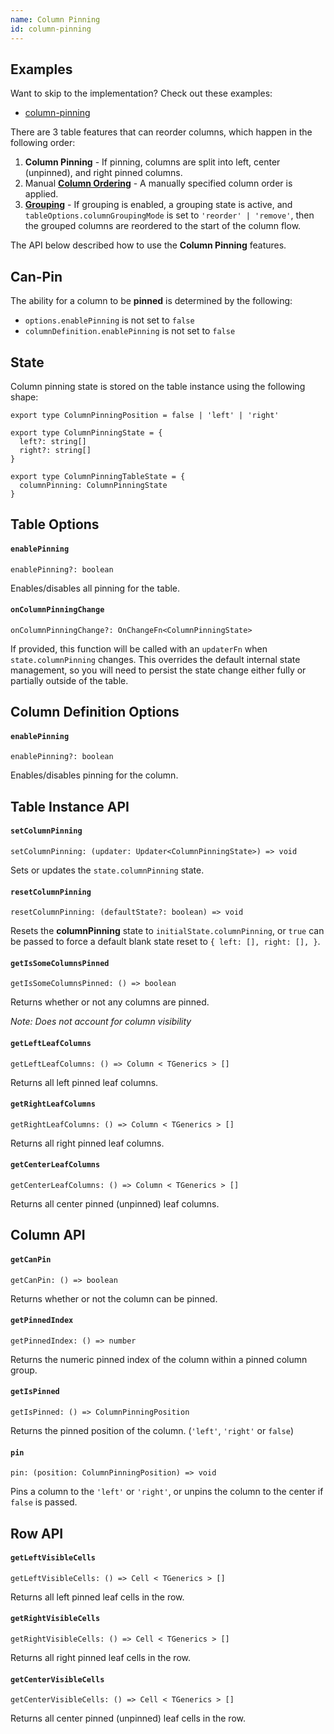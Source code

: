 ```yaml
---
name: Column Pinning
id: column-pinning
---
```


## Examples

Want to skip to the implementation? Check out these examples:

- [column-pinning](../examples/column-pinning)

There are 3 table features that can reorder columns, which happen in the following order:

1. **Column Pinning** - If pinning, columns are split into left, center (unpinned), and right pinned columns.
2. Manual [**Column Ordering**](../column-ordering) - A manually specified column order is applied.
3. [**Grouping**](../grouping) - If grouping is enabled, a grouping state is active, and `tableOptions.columnGroupingMode` is set to `'reorder' | 'remove'`, then the grouped columns are reordered to the start of the column flow.

The API below described how to use the **Column Pinning** features.

## Can-Pin

The ability for a column to be **pinned** is determined by the following:

- `options.enablePinning` is not set to `false`
- `columnDefinition.enablePinning` is not set to `false`

## State

Column pinning state is stored on the table instance using the following shape:

```tsx
export type ColumnPinningPosition = false | 'left' | 'right'

export type ColumnPinningState = {
  left?: string[]
  right?: string[]
}

export type ColumnPinningTableState = {
  columnPinning: ColumnPinningState
}
```

## Table Options

#### `enablePinning`

```tsx
enablePinning?: boolean
```

Enables/disables all pinning for the table.

#### `onColumnPinningChange`

```tsx
onColumnPinningChange?: OnChangeFn<ColumnPinningState>
```

If provided, this function will be called with an `updaterFn` when `state.columnPinning` changes. This overrides the default internal state management, so you will need to persist the state change either fully or partially outside of the table.

## Column Definition Options

#### `enablePinning`

```tsx
enablePinning?: boolean
```

Enables/disables pinning for the column.

## Table Instance API

#### `setColumnPinning`

```tsx
setColumnPinning: (updater: Updater<ColumnPinningState>) => void
```

Sets or updates the `state.columnPinning` state.

#### `resetColumnPinning`

```tsx
resetColumnPinning: (defaultState?: boolean) => void
```

Resets the **columnPinning** state to `initialState.columnPinning`, or `true` can be passed to force a default blank state reset to `{ left: [], right: [], }`.

#### `getIsSomeColumnsPinned`

```tsx
getIsSomeColumnsPinned: () => boolean
```

Returns whether or not any columns are pinned.

_Note: Does not account for column visibility_

#### `getLeftLeafColumns`

```tsx
getLeftLeafColumns: () => Column < TGenerics > []
```

Returns all left pinned leaf columns.

#### `getRightLeafColumns`

```tsx
getRightLeafColumns: () => Column < TGenerics > []
```

Returns all right pinned leaf columns.

#### `getCenterLeafColumns`

```tsx
getCenterLeafColumns: () => Column < TGenerics > []
```

Returns all center pinned (unpinned) leaf columns.

## Column API

#### `getCanPin`

```tsx
getCanPin: () => boolean
```

Returns whether or not the column can be pinned.

#### `getPinnedIndex`

```tsx
getPinnedIndex: () => number
```

Returns the numeric pinned index of the column within a pinned column group.

#### `getIsPinned`

```tsx
getIsPinned: () => ColumnPinningPosition
```

Returns the pinned position of the column. (`'left'`, `'right'` or `false`)

#### `pin`

```tsx
pin: (position: ColumnPinningPosition) => void
```

Pins a column to the `'left'` or `'right'`, or unpins the column to the center if `false` is passed.

## Row API

#### `getLeftVisibleCells`

```tsx
getLeftVisibleCells: () => Cell < TGenerics > []
```

Returns all left pinned leaf cells in the row.

#### `getRightVisibleCells`

```tsx
getRightVisibleCells: () => Cell < TGenerics > []
```

Returns all right pinned leaf cells in the row.

#### `getCenterVisibleCells`

```tsx
getCenterVisibleCells: () => Cell < TGenerics > []
```

Returns all center pinned (unpinned) leaf cells in the row.
